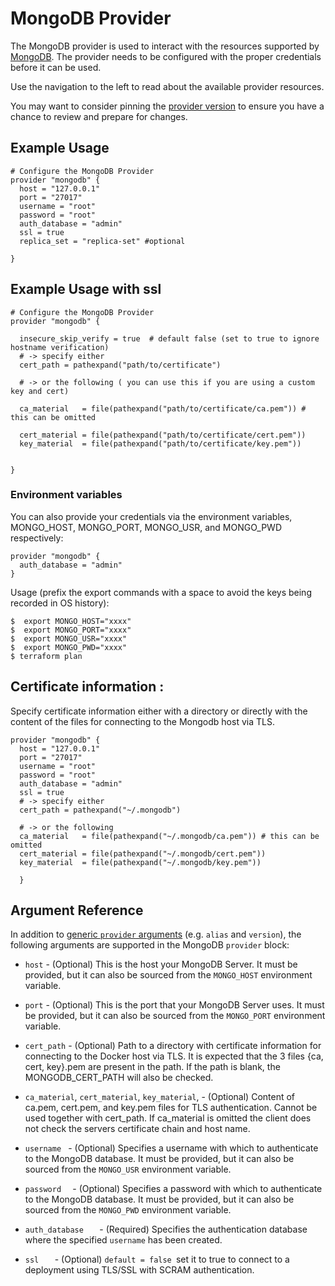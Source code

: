 
# MongoDB Provider

The MongoDB provider is used to interact with the resources supported by [MongoDB](https://www.mongodb.com/). The provider needs to be configured with the proper credentials before it can be used.

Use the navigation to the left to read about the available provider resources.

You may want to consider pinning the [provider version](https://www.terraform.io/docs/configuration/providers.html#provider-versions) to ensure you have a chance to review and prepare for changes.

## Example Usage

```hcl
# Configure the MongoDB Provider
provider "mongodb" {
  host = "127.0.0.1"
  port = "27017"
  username = "root"
  password = "root"
  auth_database = "admin"
  ssl = true
  replica_set = "replica-set" #optional
  
}
```

## Example Usage with ssl

```hcl
# Configure the MongoDB Provider
provider "mongodb" {

  insecure_skip_verify = true  # default false (set to true to ignore hostname verification) 
  # -> specify either
  cert_path = pathexpand("path/to/certificate")

  # -> or the following ( you can use this if you are using a custom key and cert)
  
  ca_material   = file(pathexpand("path/to/certificate/ca.pem")) # this can be omitted
  
  cert_material = file(pathexpand("path/to/certificate/cert.pem"))
  key_material  = file(pathexpand("path/to/certificate/key.pem"))

  
}
```

### Environment variables

You can also provide your credentials via the environment variables, MONGO_HOST, MONGO_PORT, MONGO_USR, and MONGO_PWD respectively:

```hcl
provider "mongodb" {
  auth_database = "admin"
}
```

Usage (prefix the export commands with a space to avoid the keys being recorded in OS history):

```shell
$  export MONGO_HOST="xxxx"
$  export MONGO_PORT="xxxx"
$  export MONGO_USR="xxxx"
$  export MONGO_PWD="xxxx"
$ terraform plan
```




## Certificate information :
Specify certificate information either with a directory or directly with the content of the files for connecting to the Mongodb host via TLS.

```hcl
provider "mongodb" {
  host = "127.0.0.1"
  port = "27017"
  username = "root"
  password = "root"
  auth_database = "admin"
  ssl = true
  # -> specify either
  cert_path = pathexpand("~/.mongodb")

  # -> or the following
  ca_material   = file(pathexpand("~/.mongodb/ca.pem")) # this can be omitted
  cert_material = file(pathexpand("~/.mongodb/cert.pem"))
  key_material  = file(pathexpand("~/.mongodb/key.pem"))
  
  }
```
## Argument Reference

In addition to [generic `provider`
arguments](https://www.terraform.io/docs/configuration/providers.html) (e.g.
`alias` and `version`), the following arguments are supported in the MongoDB
`provider` block:

* `host` - (Optional) This is the host your MongoDB Server. It must be
  provided, but it can also be sourced from the `MONGO_HOST`
  environment variable.
* `port` - (Optional) This is the port that your MongoDB Server uses. It must be
  provided, but it can also be sourced from the `MONGO_PORT`
  environment variable.

* `cert_path` - (Optional) Path to a directory with certificate information for connecting to the Docker host via TLS. It is expected that the 3 files {ca, cert, key}.pem are present in the path. If the path is blank, the MONGODB_CERT_PATH will also be checked.

* `ca_material`, `cert_material`, `key_material`, - (Optional) Content of ca.pem, cert.pem, and key.pem files for TLS authentication. Cannot be used together with cert_path. If ca_material is omitted the client does not check the servers certificate chain and host name.

* `username ` - (Optional) Specifies a username with which to authenticate to the MongoDB database. It must be
  provided, but it can also be sourced from the `MONGO_USR`
  environment variable.
* `password  ` - (Optional) Specifies a password with which to authenticate to the MongoDB database. It must be
  provided, but it can also be sourced from the `MONGO_PWD`
  environment variable.
* `auth_database   ` - (Required) Specifies the authentication database where the specified `username` has been created.
* `ssl   ` - (Optional) `default = false `set it to true to connect to a deployment using TLS/SSL with SCRAM authentication.
  
